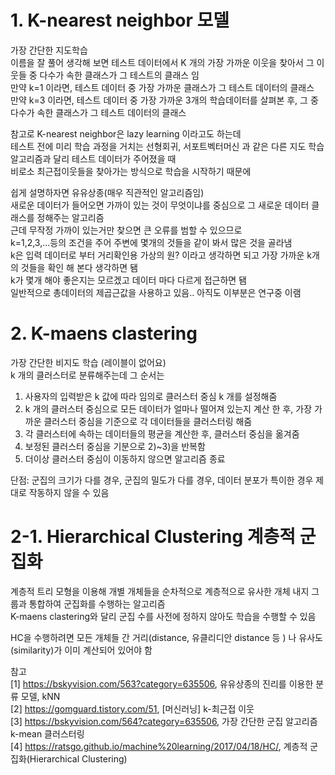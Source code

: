 # 1. K-nearest neighbor 모델  
가장 간단한 지도학습  
이름을 잘 풀어 생각해 보면 테스트 데이터에서 K 개의 가장 가까운 이웃을 찾아서 그 이웃들 중 다수가 속한 클래스가 그 테스트의 클래스 임  
만약 k=1 이라면, 테스트 데이터 중 가장 가까운 클래스가 그 테스트 데이터의 클래스  
만약 k=3 이라면, 테스트 데이터 중 가장 가까운 3개의 학습데이터를 살펴본 후, 그 중 다수가 속한 클래스가 그 테스트 데이터의 클래스  
  
참고로 K-nearest neighbor은 lazy learning 이라고도 하는데  
테스트 전에 미리 학습 과정을 거치는 선형회귀, 서포트벡터머신 과 같은 다른 지도 학습 알고리즘과 달리 테스트 데이터가 주어졌을 때  
비로소 최근접이웃들을 찾아가는 방식으로 학습을 시작하기 때문에  
  
쉽게 설명하자면 유유상종(매우 직관적인 알고리즘임)  
새로운 데이터가 들어오면 가까이 있는 것이 무엇이냐를 중심으로 그 새로운 데이터 클래스를 정해주는 알고리즘  
근데 무작정 가까이 있는거만 찾으면 큰 오류를 범할 수 있으므로  
k=1,2,3,...등의 조건을 주어 주변에 몇개의 것들을 같이 봐서 많은 것을 골라냄  
k은 입력 데이터로 부터 거리확인용 가상의 원? 이라고 생각하면 되고 가장 가까운 k개의 것들을 확인 해 본다 생각하면 됌  
k가 몇개 해야 좋은지는 모르겠고 데이터 마다 다르게 접근하면 됌  
일반적으로 총데이터의 제곱근값을 사용하고 있음.. 아직도 이부분은 연구중 이램  
  
  
# 2. K-maens clastering  
가장 간단한 비지도 학습 (레이블이 없어요)  
k 개의 클러스터로 분류해주는데 그 순서는  
1) 사용자의 입력받은 k 값에 따라 임의로 클러스터 중심 k 개를 설정해줌  
2) k 개의 클러스터 중심으로 모든 데이터가 얼마나 떨어져 있는지 계산 한 후, 가장 가까운 클러스터 중심을 기준으로 각 데이터들을 클러스터링 해줌  
3) 각 클러스터에 속하는 데이터들의 평균을 계산한 후, 클러스터 중심을 옮겨줌  
4) 보정된 클러스터 중심을 기분으로 2)~3)을 반복함  
5) 더이상 클러스터 중심이 이동하지 않으면 알고리즘 종료  
  
단점: 군집의 크기가 다를 경우, 군집의 밀도가 다를 경우, 데이터 분포가 특이한 경우 제대로 작동하지 않을 수 있음  
  
# 2-1. Hierarchical Clustering 계층적 군집화  
계층적 트리 모형을 이용해 개별 개체들을 순차적으로 계층적으로 유사한 개체 내지 그룹과 통합하여 군집화를 수행하는 알고리즘  
K-maens clastering와 달리 군집 수를 사전에 정하지 않아도 학습을 수행할 수 있음  
  
HC을 수행하려면 모든 개체들 간 거리(distance, 유클리디안 distance 등 ) 나 유사도(similarity)가 이미 계산되어 있어야 함  



  
참고  
[1] https://bskyvision.com/563?category=635506, 유유상종의 진리를 이용한 분류 모델, kNN  
[2] https://gomguard.tistory.com/51, [머신러닝] k-최근접 이웃  
[3] https://bskyvision.com/564?category=635506, 가장 간단한 군집 알고리즘 k-mean 클러스터링  
[4] https://ratsgo.github.io/machine%20learning/2017/04/18/HC/, 계층적 군집화(Hierarchical Clustering)  

